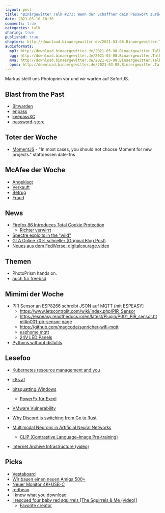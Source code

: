 ```yaml
---
layout: post
title: "Binärgewitter Talk #273: Wenn der Schaffner dein Passwort zurücksetzt"
date: 2021-03-10 10:30
comments: true
categories: talk
sharing: true
published: true
chapters: http://download.binaergewitter.de/2021-03-08.Binaergewitter.Talk.273.chapters.txt
audioformats:
  mp3: http://download.binaergewitter.de/2021-03-08.Binaergewitter.Talk.273.mp3
  ogg: http://download.binaergewitter.de/2021-03-08.Binaergewitter.Talk.273.ogg
  m4a: http://download.binaergewitter.de/2021-03-08.Binaergewitter.Talk.273.m4a
  opus: http://download.binaergewitter.de/2021-03-08.Binaergewitter.Talk.273.opus
---
```

Markus stellt uns Photoprim vor und wir warten auf SofortJS.

## Blast from the Past
- [Bitwarden]( http://blog.binaergewitter.de/2021/02/23/binaergewitter-talk-number-272-excel-ist-ein-bwlsimulator/#isso-1889 )
- [enpass]( https://www.enpass.io/ )
- [keepassXC]( https://keepassxc.org/ )
- [password-store]( https://www.passwordstore.org/ )

## Toter der Woche

- [MomentJS]( https://momentjs.com/docs/ ) - "In most cases, you should not choose Moment for new projects." stattdessen date-fns

## McAfee der Woche

- [Angeklagt]( https://www.heise.de/news/Anklage-wegen-Betrugs-Antiviren-Unternehmer-McAfee-droht-lange-Haftstrafe-5073664.html )
- [Verkauft]( https://www.golem.de/news/milliarden-deal-mcafee-verkauft-geschaeftskundensparte-fuer-milliardenbetrag-2103-154761.html )
- [Betrug](https://www.golem.de/news/initial-coin-offering-mcafee-wegen-betrug-mit-kryptowaehrungen-verhaftet-2103-154739.html )
- [Fraud]( https://arstechnica.com/tech-policy/2021/03/feds-indict-john-mcafee-for-cryptocurrency-pump-and-dump-fraud/ )

## News

- [Firefox 86 Introduces Total Cookie Protection]( https://blog.mozilla.org/security/2021/02/23/total-cookie-protection/ )
  * [Richter verwirrt](https://finance.yahoo.com/news/judge-google-case-disturbed-even-044354927.html )
- [Spectre exploits in the "wild"]( https://dustri.org/b/spectre-exploits-in-the-wild.html )
- [GTA Online 70% schneller (Original Blog Post)]( https://nee.lv/2021/02/28/How-I-cut-GTA-Online-loading-times-by-70/ )
- [Neues aus dem FediVerse: digitalcourage.video]( https://digitalcourage.video/ )


## Themen

- PhotoPrism hands on.
- [auch für freebsd]( https://docs.photoprism.org/getting-started/advanced/freebsd/ )

## Mimimi der Woche
- PIR Sensor an ESP8266 schreibt JSON auf MQTT (mit ESPEASY)
    * https://www.letscontrolit.com/wiki/index.php/PIR_Sensor
  * https://espeasy.readthedocs.io/en/latest/Plugin/P001_PIR_sensor.html#p001-pir-sensor-page
  * https://github.com/magcode/sunricher-wifi-mqtt
  * [esphome mqtt]( https://esphome.io/components/mqtt.html )
  * [24V LED Panels]( https://www.longlife-led.de/LED-Leuchten/LED-Innenleuchten/LED-Panels/ )
- [Pythons without distutils]( https://github.com/pypa/virtualenv/issues/1910 )


## Lesefoo

- [Kubernetes resource management and you]( https://mhu.dev/posts/2021-03-01-kubernetes-resource-management/ )
- [k8s.af]( https://k8s.af/ )
- [bitsquatting Windows]( https://remyhax.xyz/posts/bitsquatting-windows/ )
  * [PowerFx für Excel]( https://github.com/microsoft/Power-Fx ) 
- [VMware Vulnerability]( https://arstechnica.com/information-technology/2021/02/armed-with-exploits-hackers-on-the-prowl-for-a-critical-vmware-vulnerability/ )

- [Why Discord is switching from Go to Rust]( https://blog.discord.com/why-discord-is-switching-from-go-to-rust-a190bbca2b1f )
- [Multimodal Neurons in Artificial Neural Networks]( https://openai.com/blog/multimodal-neurons/ ) 
  * [CLIP (Contrastive Language–Image Pre-training)]( https://openai.com/blog/clip/ )
- [Internet Archive Infrastructure (video)]( https://archive.org/details/jonah-edwards-presentation )

## Picks
- [Vestaboard]( https://europe.vestaboard.com/products/vestaboard?s=09 )
- [Wir bauen einen neuen Amiga 500+](https://www.youtube.com/watch?v=64on8_HY7gE )
- [Neuer Monitor 4K+USB-C]( https://www.amazon.de/gp/product/B07MKT1W65/?tag=krebscode06-21 )
- [redbean]( https://justine.lol/redbean/index.html )
- [I know what you download]( https://iknowwhatyoudownload.com/en/peer/ )
- [I rescued four baby red squirrels  [The Squirrels & Me (video)]](https://www.youtube.com/watch?v=3tDlh62AVPo)
  * [Favorite creator]( https://twitter.com/l33tname/status/1368825711205703682 )

